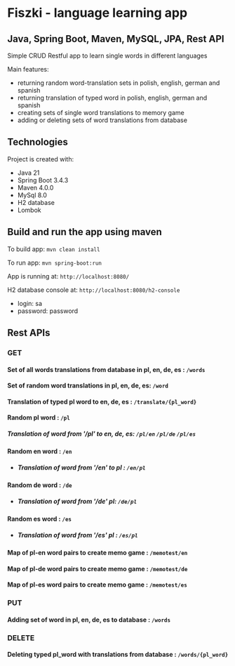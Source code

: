 # Fiszki - language learning app 
## Java, Spring Boot, Maven, MySQL, JPA, Rest API 
Simple CRUD Restful app to learn single words in different languages 

Main features:
* returning random word-translation sets in polish, english, german and spanish
* returning translation of typed word in polish, english, german and spanish
* creating sets of single word translations to memory game
* adding or deleting sets of word translations from database

## Technologies
Project is created with:
* Java 21
* Spring Boot 3.4.3
* Maven 4.0.0
* MySql 8.0
* H2 database
* Lombok

## Build and run the app using maven
To build app:  `mvn clean install`

To run app: `mvn spring-boot:run`

App is running at: `http://localhost:8080/`

H2 database console at: `http://localhost:8080/h2-console`
* login: sa
* password: password


## Rest APIs

### GET
#### Set of all words translations from database in pl, en, de, es : `/words`

#### Set of random word translations in pl, en, de, es: `/word`

#### Translation of typed pl word to en, de, es : `/translate/{pl_word}`

#### Random pl word : `/pl` 

##### Translation of word from '/pl' to en, de, es:  `/pl/en` `/pl/de` `/pl/es`

#### Random en word : `/en` 
* ##### Translation of word from '/en' to pl : `/en/pl`

#### Random de word : `/de` 
* ##### Translation of word from '/de' pl: `/de/pl`

#### Random es word : `/es` 
* ##### Translation of word from '/es' pl : `/es/pl`

#### Map of pl-en word pairs to create memo game : `/memotest/en`

#### Map of pl-de word pairs to create memo game : `/memotest/de`

#### Map of pl-es word pairs to create memo game : `/memotest/es`

### PUT 
#### Adding set of word in pl, en, de, es to database : `/words`

### DELETE 
#### Deleting typed pl_word with translations from database : `/words/{pl_word}`

